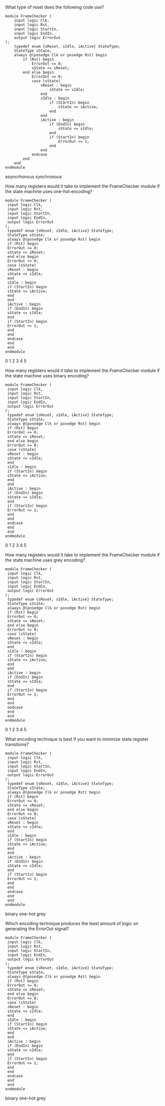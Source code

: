 What type of reset does the following code use?
```
module FrameChecker (
	input logic Clk,
	input logic Rst,
	input logic StartIn,
	input logic EndIn,
	output logic ErrorOut
);
	typedef enum {sReset, sIdle, iActive} StateType;
	StateType sState;
	always @(posedge Clk or posedge Rst) begin
		if (Rst) begin
			ErrorOut <= 0;
			sState <= sReset;
		end else begin
			ErrorOut <= 0;
			case (sState)
				sReset : begin
					sState <= sIdle;
				end
				sIdle : begin
					if (StartIn) begin
						sState <= iActive;
					end
				end
				iActive : begin
					if (EndIn) begin
						sState <= sIdle;
					end
					if (StartIn) begin
						ErrorOut <= 1;
					end
				end
			endcase
		end
	end
endmodule
```

asyncrhonous
synchronous



How many registers would it take to implement the FrameChecker module if the state machine uses one-hot
encoding?
```
module FrameChecker (
 input logic Clk,
 input logic Rst,
 input logic StartIn,
 input logic EndIn,
 output logic ErrorOut
);
 typedef enum {sReset, sIdle, iActive} StateType;
 StateType sState;
 always @(posedge Clk or posedge Rst) begin
 if (Rst) begin
 ErrorOut <= 0;
 sState <= sReset;
 end else begin
 ErrorOut <= 0;
 case (sState)
 sReset : begin
 sState <= sIdle;
 end
 sIdle : begin
 if (StartIn) begin
 sState <= iActive;
 end
 end
 iActive : begin
 if (EndIn) begin
 sState <= sIdle;
 end
 if (StartIn) begin
 ErrorOut <= 1;
 end
 end
 endcase
 end
 end
endmodule
```

0
1
2
3
4
5



How many registers would it take to implement the FrameChecker module if the state machine uses binary
encoding?
```
module FrameChecker (
 input logic Clk,
 input logic Rst,
 input logic StartIn,
 input logic EndIn,
 output logic ErrorOut
);
 typedef enum {sReset, sIdle, iActive} StateType;
 StateType sState;
 always @(posedge Clk or posedge Rst) begin
 if (Rst) begin
 ErrorOut <= 0;
 sState <= sReset;
 end else begin
 ErrorOut <= 0;
 case (sState)
 sReset : begin
 sState <= sIdle;
 end
 sIdle : begin
 if (StartIn) begin
 sState <= iActive;
 end
 end
 iActive : begin
 if (EndIn) begin
 sState <= sIdle;
 end
 if (StartIn) begin
 ErrorOut <= 1;
 end
 end
 endcase
 end
 end
endmodule
```


0
1
2
3
4
5



How many registers would it take to implement the FrameChecker module if the state machine uses grey
encoding?
```
module FrameChecker (
 input logic Clk,
 input logic Rst,
 input logic StartIn,
 input logic EndIn,
 output logic ErrorOut
);
 typedef enum {sReset, sIdle, iActive} StateType;
 StateType sState;
 always @(posedge Clk or posedge Rst) begin
 if (Rst) begin
 ErrorOut <= 0;
 sState <= sReset;
 end else begin
 ErrorOut <= 0;
 case (sState)
 sReset : begin
 sState <= sIdle;
 end
 sIdle : begin
 if (StartIn) begin
 sState <= iActive;
 end
 end
 iActive : begin
 if (EndIn) begin
 sState <= sIdle;
 end
 if (StartIn) begin
 ErrorOut <= 1;
 end
 end
 endcase
 end
 end
endmodule
```


0
1
2
3
4
5



What encoding technique is best if you want to minimize state register transitions?
```
module FrameChecker (
 input logic Clk,
 input logic Rst,
 input logic StartIn,
 input logic EndIn,
 output logic ErrorOut
);
 typedef enum {sReset, sIdle, iActive} StateType;
 StateType sState;
 always @(posedge Clk or posedge Rst) begin
 if (Rst) begin
 ErrorOut <= 0;
 sState <= sReset;
 end else begin
 ErrorOut <= 0;
 case (sState)
 sReset : begin
 sState <= sIdle;
 end
 sIdle : begin
 if (StartIn) begin
 sState <= iActive;
 end
 end
 iActive : begin
 if (EndIn) begin
 sState <= sIdle;
 end
 if (StartIn) begin
 ErrorOut <= 1;
 end
 end
 endcase
 end
 end
endmodule
```

binary
one-hot
grey


Which encoding technique produces the least amount of logic on generating the ErrorOut signal?
```
module FrameChecker (
 input logic Clk,
 input logic Rst,
 input logic StartIn,
 input logic EndIn,
 output logic ErrorOut
);
 typedef enum {sReset, sIdle, iActive} StateType;
 StateType sState;
 always @(posedge Clk or posedge Rst) begin
 if (Rst) begin
 ErrorOut <= 0;
 sState <= sReset;
 end else begin
 ErrorOut <= 0;
 case (sState)
 sReset : begin
 sState <= sIdle;
 end
 sIdle : begin
 if (StartIn) begin
 sState <= iActive;
 end
 end
 iActive : begin
 if (EndIn) begin
 sState <= sIdle;
 end
 if (StartIn) begin
 ErrorOut <= 1;
 end
 end
 endcase
 end
 end
endmodule
```


binary
one-hot
grey



